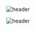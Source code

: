 ![header](https://capsule-render.vercel.app/api?type=wave&color=FEE716&height=300&section=header&text=HELLO👋&fontSize=90)

![header](https://capsule-render.vercel.app/api?type=transparent&height=300&section=header&text=HELLO👋&fontSize=90&fontColor=FEE716)
<!--
**Jang-SoHyeon/Jang-SoHyeon** is a ✨ _special_ ✨ repository because its `README.md` (this file) appears on your GitHub profile.

Here are some ideas to get you started:

- 🔭 I’m currently working on ...
- 🌱 I’m currently learning ...
- 👯 I’m looking to collaborate on ...
- 🤔 I’m looking for help with ...
- 💬 Ask me about ...
- 📫 How to reach me: ...
- 😄 Pronouns: ...
- ⚡ Fun fact: ...
-->
